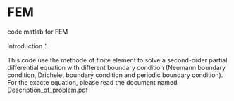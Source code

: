 # FEM
code matlab for FEM

Introduction：

This code use the methode of finite element to solve a second-order partial differential equation with different boundary condition (Neumann boundary condition, Drichelet boundary condition and periodic boundary condition). For the exacte equation, please read the document named Description_of_problem.pdf


